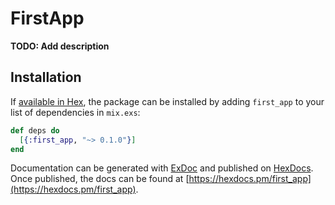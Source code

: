 # FirstApp

**TODO: Add description**

## Installation

If [available in Hex](https://hex.pm/docs/publish), the package can be installed
by adding `first_app` to your list of dependencies in `mix.exs`:

```elixir
def deps do
  [{:first_app, "~> 0.1.0"}]
end
```

Documentation can be generated with [ExDoc](https://github.com/elixir-lang/ex_doc)
and published on [HexDocs](https://hexdocs.pm). Once published, the docs can
be found at [https://hexdocs.pm/first_app](https://hexdocs.pm/first_app).

